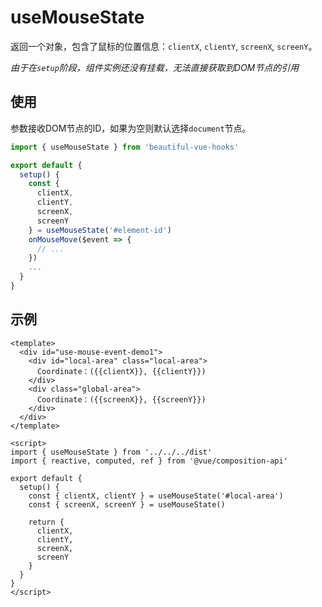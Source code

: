 # useMouseState

返回一个对象，包含了鼠标的位置信息：`clientX`, `clientY`, `screenX`, `screenY`。

*由于在`setup`阶段，组件实例还没有挂载，无法直接获取到DOM节点的引用*

## 使用

参数接收DOM节点的ID，如果为空则默认选择`document`节点。

```javascript
import { useMouseState } from 'beautiful-vue-hooks'

export default {
  setup() {
    const {
      clientX,
      clientY,
      screenX,
      screenY
    } = useMouseState('#element-id')
    onMouseMove($event => {
      // ...
    })
    ...
  }
}
```

## 示例

<ClientOnly>
  <demo>
    <use-mouse-state-demo />
  </demo>
</ClientOnly>

```vue
<template>
  <div id="use-mouse-event-demo1">
    <div id="local-area" class="local-area">
      Coordinate：({{clientX}}, {{clientY}})
    </div>
    <div class="global-area">
      Coordinate：({{screenX}}, {{screenY}})
    </div>
  </div>
</template>

<script>
import { useMouseState } from '../../../dist'
import { reactive, computed, ref } from '@vue/composition-api'

export default {
  setup() {
    const { clientX, clientY } = useMouseState('#local-area')
    const { screenX, screenY } = useMouseState()

    return {
      clientX,
      clientY,
      screenX,
      screenY
    }
  }
}
</script>
```
